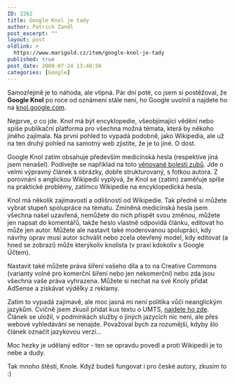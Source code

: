 ```yaml
---
ID: 2262
title: Google Knol je tady
author: Patrick Zandl
post_excerpt: ""
layout: post
oldlink: >
  https://www.marigold.cz/item/google-knol-je-tady
published: true
post_date: 2008-07-24 13:48:56
categories: [Google]
---
```

Samozřejmě je to náhoda, ale vtipná. Pár dní poté, co jsem si postěžoval, že <strong>Google Knol</strong> po roce od oznámení stále není, ho Google uvolnil a najdete ho na <a href="http://knol.google.com">knol.google.com</a>.

Nejprve, o co jde. Knol má být encyklopedie, všeobjímající vědění nebo spíše publikační platforma pro všechna možná témata, která by někoho jiného zajímala. Na první pohled to vypadá podobně, jako Wikipedia, ale už na ten druhý pohled na samotný web zjistíte, že je to jiné. O dost. 
<!--more-->


Google Knol zatím obsahuje především medicínská hesla (respektive jiná jsem nenašel). Podívejte se například na toto <a href="http://knol.google.com/k/noshir-mehta/tooth-pain/iQYfUduC/CE-dcg#">věnované bolesti zubů</a>. Jde o velmi výpravný článek s obrázky, dobře strukturovaný, s fotkou autora. Z porovnání s anglickou Wikipedií vyplývá, že Knol se (zatím) zaměřuje spíše na praktické problémy, zatímco Wikipedie na encyklopedická hesla. 

Knol má několik zajímavostí a odlišností od Wikipedie. Tak předně si můžete vybrat stupeň spolupráce na tématu. Zmíněná medicínská hesla jsem všechna našel uzavřená, nemůžete do nich přispět svou změnou, můžete jen napsat do komentářů, takže heslo vlastně odpovídá článku, editovat ho může jen autor. Můžete ale nastavit také moderovanou spolupráci, kdy návrhy oprav musí autor schválit nebo zcela otevřený model, kdy editovat (a hned se zobrazí) může kterýkoliv knolista (v praxi kdokoliv s Google Účtem).

Nastavit také můžete práva šíření vašeho díla a to na Creative Commons (varianty volné pro komerční šíření nebo jen nekomerční) nebo zda jsou všechna vaše práva vyhrazena. Můžete si nechat na své Knoly přidat AdSense a získávat výdělky z reklamy. 

Zatím to vypadá zajímavě, ale moc jasná mi není politika vůči neanglickým jazykům. Cvičně jsem zkusil přidat kus textu o UMTS, <a href="http://knol.google.com/k/patrick-zandl/struktura-st-umts/6jec9w6ooix6/2#">najdete ho zde</a>. Článek se uložil, v podmínkách služby o jiných jazycích nic není, ale přes webové vyhledávání se nenajde. Považoval bych za rozumější, kdyby šlo článek označit jazykovou verzí... 

Moc hezky je udělaný editor - ten se opravdu povedl a proti Wikipedii je to nebe a dudy. 

Tak mnoho štěstí, Knole. Když budeš fungovat i pro české autory, zkusím to :)